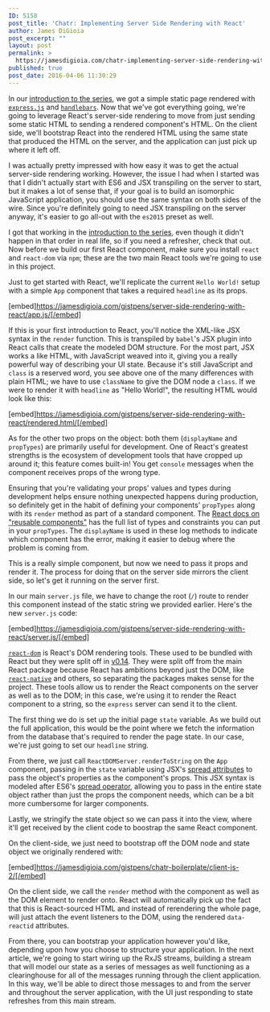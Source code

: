 ```yaml
---
ID: 5158
post_title: 'Chatr: Implementing Server Side Rendering with React'
author: James DiGioia
post_excerpt: ""
layout: post
permalink: >
  https://jamesdigioia.com/chatr-implementing-server-side-rendering-with-react/
published: true
post_date: 2016-04-06 11:30:29
---
```

In our [introduction to the series][], we got a simple static page rendered with [`express.js`][] and [`handlebars`][]. Now that we've got everything going, we're going to leverage React's server-side rendering to move from just sending some static HTML to sending a rendered component's HTML. On the client side, we'll bootstrap React into the rendered HTML using the same state that produced the HTML on the server, and the application can just pick up where it left off.

I was actually pretty impressed with how easy it was to get the actual server-side rendering working. However, the issue I had when I started was that I didn't actually start with ES6 and JSX transpiling on the server to start, but it makes a lot of sense that, if your goal is to build an isomorphic JavaScript application, you should use the same syntax on both sides of the wire. Since you're definitely going to need JSX transpiling on the server anyway, it's easier to go all-out with the `es2015` preset as well.

I got that working in the [introduction to the series][], even though it didn't happen in that order in real life, so if you need a refresher, check that out. Now before we build our first React component, make sure you install `react` and `react-dom` via `npm`; these are the two main React tools we're going to use in this project.

Just to get started with React, we'll replicate the current `Hello World!` setup with a simple `App` component that takes a required `headline` as its props.

[embed]https://jamesdigioia.com/gistpens/server-side-rendering-with-react/app.js/[/embed]

If this is your first introduction to React, you'll notice the XML-like JSX syntax in the `render` function. This is transpiled by `babel`'s JSX plugin into React calls that create the modeled DOM structure. For the most part, JSX works a like HTML, with JavaScript weaved into it, giving you a really powerful way of describing your UI state. Because it's still JavaScript and `class` is a reserved word, you see above one of the many differences with plain HTML; we have to use `className` to give the DOM node a `class`. If we were to render it with `headline` as "Hello World!", the resulting HTML would look like this:

[embed]https://jamesdigioia.com/gistpens/server-side-rendering-with-react/rendered.html/[/embed]

As for the other two props on the object: both them (`displayName` and `propTypes`) are primarily useful for development. One of React's greatest strengths is the ecosystem of development tools that have cropped up around it; this feature comes built-in! You get `console` messages when the component receives props of the wrong type.

Ensuring that you're validating your props' values and types during development helps ensure nothing unexpected happens during production, so definitely get in the habit of defining your components' `propTypes` along with its `render` method as part of a standard component. The [React docs on "reusable components"][reusable components] has the full list of types and constraints you can put in your `propTypes`. The `displayName` is used in these log methods to indicate which component has the error, making it easier to debug where the problem is coming from.

This is a really simple component, but now we need to pass it props and render it. The process for doing that on the server side mirrors the client side, so let's get it running on the server first.

In our main `server.js` file, we have to change the root (`/`) route to render this component instead of the static string we provided earlier. Here's the new `server.js` code:

[embed]https://jamesdigioia.com/gistpens/server-side-rendering-with-react/server.js/[/embed]

[`react-dom`][] is React's DOM rendering tools. These used to be bundled with React but they were split off in [v0.14][]. They were split off from the main React package because React has ambitions beyond just the DOM, like [`react-native`][] and others, so separating the packages makes sense for the project. These tools allow us to render the React components on the server as well as to the DOM; in this case, we're using it to render the React component to a string, so the `express` server can send it to the client.

The first thing we do is set up the initial page `state` variable. As we build out the full application, this would be the point where we fetch the information from the database that's required to render the page state. In our case, we're just going to set our `headline` string.

From there, we just call `ReactDOMServer.renderToString` on the `App` component, passing in the `state` variable using JSX's [spread attributes][] to pass the object's properties as the component's props. This JSX syntax is modeled after ES6's [spread operator][], allowing you to pass in the entire state object rather than just the props the component needs, which can be a bit more cumbersome for larger components.

Lastly, we stringify the state object so we can pass it into the view, where it'll get received by the client code to boostrap the same React component.

On the client-side, we just need to bootstrap off the DOM node and state object we originally rendered with:

[embed]https://jamesdigioia.com/gistpens/chatr-boilerplate/client-js-2/[/embed]

On the client side, we call the `render` method with the component as well as the DOM element to render onto. React will automatically pick up the fact that this is React-sourced HTML and instead of rerendering the whole page, will just attach the event listeners to the DOM, using the rendered `data-reactid` attributes.

From there, you can bootstrap your application however you'd like, depending upon how you choose to structure your application. In the next article, we're going to start wiring up the RxJS streams, building a stream that will model our state as a series of messages as well functioning as a clearinghouse for all of the messages running through the client application. In this way, we'll be able to direct those messages to and from the server and throughout the server application, with the UI just responding to state refreshes from this main stream.

  [introduction to the series]: https://jamesdigioia.com/chatr-exploring-react-rxjs-with-a-chat-application/
  [`express.js`]: http://expressjs.com/
  [`handlebars`]: http://handlebarsjs.com/
  [`babel`]: https://babeljs.io/
  [reusable components]: http://facebook.github.io/react/docs/reusable-components.html
  [`react-dom`]: https://www.npmjs.com/package/react-dom
  [v0.14]: https://facebook.github.io/react/blog/2015/10/07/react-v0.14.html
  [`react-native`]: https://github.com/facebook/react-native
  [spread attributes]: https://facebook.github.io/react/docs/jsx-spread.html
  [spread operator]: https://developer.mozilla.org/en-US/docs/Web/JavaScript/Reference/Operators/Spread_operator
